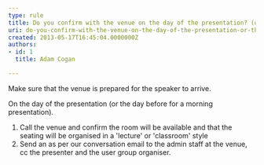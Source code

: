 ```yaml
---
type: rule
title: Do you confirm with the venue on the day of the presentation? (or the day before if it’s a morning presentation)
uri: do-you-confirm-with-the-venue-on-the-day-of-the-presentation-or-the-day-before-if-its-a-morning-presentation
created: 2013-05-17T16:45:04.0000000Z
authors:
- id: 1
  title: Adam Cogan

---
```


Make sure that the venue is prepared for the speaker to arrive.
 
On the day of the presentation (or the day before for a morning presentation).

1. Call the venue and confirm the room will be available and that the seating will be organised in a 'lecture' or 'classroom' style
2. Send an as per our conversation email to the admin staff at the venue, cc the presenter and the user group organiser.
